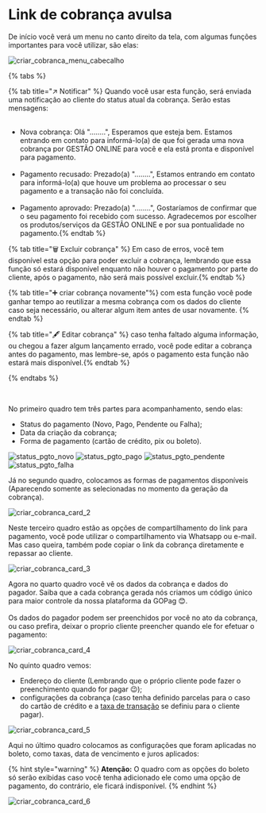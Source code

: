 # Link de cobrança avulsa

De início você verá um menu no canto direito da tela, com algumas funções importantes para você utilizar, são elas:<br>

![criar_cobranca_menu_cabecalho](/assets/prints/criar_cobranca_menu_cabecalho.png)

{% tabs %}

{% tab title="↗️ Notificar" %} Quando você usar esta função, será enviada uma notificação ao cliente do status atual da cobrança. Serão estas mensagens: <br><br>
- Nova cobrança: Olá "........", Esperamos que esteja bem. Estamos entrando em contato para informá-lo(a) de que foi gerada uma nova cobrança por GESTÃO ONLINE para você e ela está pronta e disponível para pagamento.<br><br>
- Pagamento recusado: Prezado(a) "........", Estamos entrando em contato para informá-lo(a) que houve um problema ao processar o seu pagamento e a transação não foi concluída.<br><br>
- Pagamento aprovado: Prezado(a) "........", Gostaríamos de confirmar que o seu pagamento foi recebido com sucesso. Agradecemos por escolher os produtos/serviços da GESTÃO ONLINE e por sua pontualidade no pagamento.{% endtab %}

{% tab title="🗑️ Excluir cobrança" %} Em caso de erros, você tem disponível esta opção para poder excluir a cobrança, lembrando que essa função só estará disponível enquanto não houver o pagamento por parte do cliente, após o pagamento, não será mais possível excluir.{% endtab %}

{% tab title="➕ criar cobrança novamente"%} com esta função você pode ganhar tempo ao reutilizar a mesma cobrança com os dados do cliente caso seja necessário, ou alterar algum item antes de usar novamente. {% endtab %}

{% tab title="🖋️ Editar cobrança" %} caso tenha faltado alguma informação, ou chegou a fazer algum lançamento errado, você pode editar a cobrança antes do pagamento, mas lembre-se, após o pagamento esta função não estará mais disponível.{% endtab %}

{% endtabs %}

<br>

No primeiro quadro tem três partes para acompanhamento, sendo elas:
- Status do pagamento (Novo, Pago, Pendente ou Falha);
- Data da criação da cobrança;
- Forma de pagamento (cartão de crédito, pix ou boleto).

![status_pgto_novo](/assets/prints/status_pgto_novo.png)
![status_pgto_pago](/assets/prints/status_pgto_pago.png)
![status_pgto_pendente](/assets/prints/status_pgto_pendente.png)
![status_pgto_falha](/assets/prints/status_pgto_falha.png)
<!-- ![criar_cobranca_card_1](/assets/prints/criar_cobranca_card_1.gif) -->

Já no segundo quadro, colocamos as formas de pagamentos disponíveis (Aparecendo somente as selecionadas no momento da geraçāo da cobrança).

![criar_cobranca_card_2](/assets/prints/criar_cobranca_card_2.png)

Neste terceiro quadro estão as opções de compartilhamento do link para pagamento, você pode utilizar o compartilhamento via Whatsapp ou e-mail. Mas caso queira, também pode copiar o link da cobrança diretamente e repassar ao cliente.

![criar_cobranca_card_3](/assets/prints/criar_cobranca_card_3.png)

Agora no quarto quadro você vê os dados da cobrança e dados do pagador. Saiba que a cada cobrança gerada nós criamos um código único para maior controle da nossa plataforma da GOPag 😊.<br><br>
Os dados do pagador podem ser preenchidos por você no ato da cobrança, ou caso prefira, deixar o proprio cliente preencher quando ele for efetuar o pagamento:

![criar_cobranca_card_4](/assets/prints/criar_cobranca_card_4.png)

No quinto quadro vemos:

- Endereço do cliente (Lembrando que o próprio cliente pode fazer o preenchimento quando for pagar 😉);
- configurações da cobrança (caso tenha definido parcelas para o caso do cartão de crédito e a [taxa de transação](https://docs.gopag.com.br/simular_venda) se definiu para o cliente pagar).

![criar_cobranca_card_5](/assets/prints/criar_cobranca_card_5.png)

Aqui no último quadro colocamos as configurações que foram aplicadas no boleto, como taxas, data de vencimento e juros aplicados:


 {% hint style="warning" %}
**Atenção:**  O quadro com as opções do boleto só serão exibidas caso você tenha adicionado ele como uma opção de pagamento, do contrário, ele ficará indisponível.
{% endhint %}

![criar_cobranca_card_6](/assets/prints/criar_cobranca_card_6.png)
